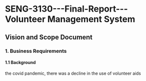 # SENG-3130---Final-Report---Volunteer Management System

## Vision and Scope Document

### 1. Business Requirements
#### 1.1 Background
<p> the covid pandemic, there was a decline in the use of volunteer aids </p>

